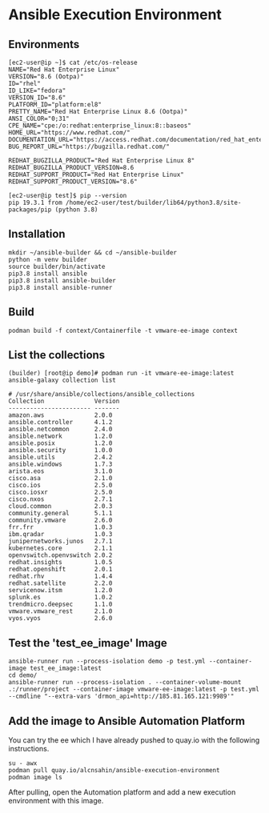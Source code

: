 # Ansible Execution Environment

## Environments
```shell
[ec2-user@ip ~]$ cat /etc/os-release 
NAME="Red Hat Enterprise Linux"
VERSION="8.6 (Ootpa)"
ID="rhel"
ID_LIKE="fedora"
VERSION_ID="8.6"
PLATFORM_ID="platform:el8"
PRETTY_NAME="Red Hat Enterprise Linux 8.6 (Ootpa)"
ANSI_COLOR="0;31"
CPE_NAME="cpe:/o:redhat:enterprise_linux:8::baseos"
HOME_URL="https://www.redhat.com/"
DOCUMENTATION_URL="https://access.redhat.com/documentation/red_hat_enterprise_linux/8/"
BUG_REPORT_URL="https://bugzilla.redhat.com/"

REDHAT_BUGZILLA_PRODUCT="Red Hat Enterprise Linux 8"
REDHAT_BUGZILLA_PRODUCT_VERSION=8.6
REDHAT_SUPPORT_PRODUCT="Red Hat Enterprise Linux"
REDHAT_SUPPORT_PRODUCT_VERSION="8.6"

[ec2-user@ip test]$ pip --version
pip 19.3.1 from /home/ec2-user/test/builder/lib64/python3.8/site-packages/pip (python 3.8)
```

## Installation
```shell
mkdir ~/ansible-builder && cd ~/ansible-builder
python -m venv builder
source builder/bin/activate
pip3.8 install ansible
pip3.8 install ansible-builder
pip3.8 install ansible-runner
```

## Build
```shell
podman build -f context/Containerfile -t vmware-ee-image context
```

## List the collections
```shell
(builder) [root@ip demo]# podman run -it vmware-ee-image:latest ansible-galaxy collection list

# /usr/share/ansible/collections/ansible_collections
Collection              Version
----------------------- -------
amazon.aws              2.0.0  
ansible.controller      4.1.2  
ansible.netcommon       2.4.0  
ansible.network         1.2.0  
ansible.posix           1.2.0  
ansible.security        1.0.0  
ansible.utils           2.4.2  
ansible.windows         1.7.3  
arista.eos              3.1.0  
cisco.asa               2.1.0  
cisco.ios               2.5.0  
cisco.iosxr             2.5.0  
cisco.nxos              2.7.1  
cloud.common            2.0.3  
community.general       5.1.1  
community.vmware        2.6.0  
frr.frr                 1.0.3  
ibm.qradar              1.0.3  
junipernetworks.junos   2.7.1  
kubernetes.core         2.1.1  
openvswitch.openvswitch 2.0.2  
redhat.insights         1.0.5  
redhat.openshift        2.0.1  
redhat.rhv              1.4.4  
redhat.satellite        2.2.0  
servicenow.itsm         1.2.0  
splunk.es               1.0.2  
trendmicro.deepsec      1.1.0  
vmware.vmware_rest      2.1.0  
vyos.vyos               2.6.0  
```

## Test the 'test_ee_image' Image
```shell
ansible-runner run --process-isolation demo -p test.yml --container-image test_ee_image:latest
cd demo/
ansible-runner run --process-isolation . --container-volume-mount .:/runner/project --container-image vmware-ee-image:latest -p test.yml --cmdline "--extra-vars 'drmon_api=http://185.81.165.121:9989'"
```

## Add the image to Ansible Automation Platform

You can try the ee which I have already pushed to quay.io with the following instructions.

```shell
su - awx
podman pull quay.io/alcnsahin/ansible-execution-environment
podman image ls
```
After pulling, open the Automation platform and add a new execution environment with this image.


